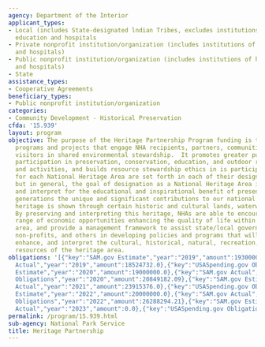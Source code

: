 ```yaml
---
agency: Department of the Interior
applicant_types:
- Local (includes State-designated lndian Tribes, excludes institutions of higher
  education and hospitals
- Private nonprofit institution/organization (includes institutions of higher education
  and hospitals)
- Public nonprofit institution/organization (includes institutions of higher education
  and hospitals)
- State
assistance_types:
- Cooperative Agreements
beneficiary_types:
- Public nonprofit institution/organization
categories:
- Community Development - Historical Preservation
cfda: '15.939'
layout: program
objective: The purpose of the Heritage Partnership Program funding is to carry out
  programs and projects that engage NHA recipients, partners, communities, and/or
  visitors in shared environmental stewardship.  It promotes greater public and private
  participation in preservation, conservation, education, and outdoor recreation programs
  and activities, and builds resource stewardship ethics in is participants.  Goals
  for each National Heritage Area are set forth in each of their designation legislation,
  but in general, the goal of designation as a National Heritage Area is to preserve
  and interpret for the educational and inspirational benefit of present and future
  generations the unique and significant contributions to our national heritage.  This
  heritage is shown through certain historic and cultural lands, waterways, and structures.
  By preserving and interpreting this heritage, NHAs are able to encourage a broad
  range of economic opportunities enhancing the quality of life within the designated
  area, and provide a management framework to assist state/local government entities,
  non-profits, and others in developing policies and programs that will preserve,
  enhance, and interpret the cultural, historical, natural, recreation, and scenic
  resources of the heritage area.
obligations: '[{"key":"SAM.gov Estimate","year":"2019","amount":19300000.0},{"key":"SAM.gov
  Actual","year":"2019","amount":18524732.0},{"key":"USASpending.gov Obligations","year":"2019","amount":19965697.08},{"key":"SAM.gov
  Estimate","year":"2020","amount":19000000.0},{"key":"SAM.gov Actual","year":"2020","amount":20512794.0},{"key":"USASpending.gov
  Obligations","year":"2020","amount":20849182.09},{"key":"SAM.gov Estimate","year":"2021","amount":20000000.0},{"key":"SAM.gov
  Actual","year":"2021","amount":23915376.0},{"key":"USASpending.gov Obligations","year":"2021","amount":23449008.0},{"key":"SAM.gov
  Estimate","year":"2022","amount":20000000.0},{"key":"SAM.gov Actual","year":"2022","amount":26288294.0},{"key":"USASpending.gov
  Obligations","year":"2022","amount":26288294.21},{"key":"SAM.gov Estimate","year":"2023","amount":28167000.0},{"key":"SAM.gov
  Actual","year":"2023","amount":0.0},{"key":"USASpending.gov Obligations","year":"2023","amount":10864269.89}]'
permalink: /program/15.939.html
sub-agency: National Park Service
title: Heritage Partnership
---
```


